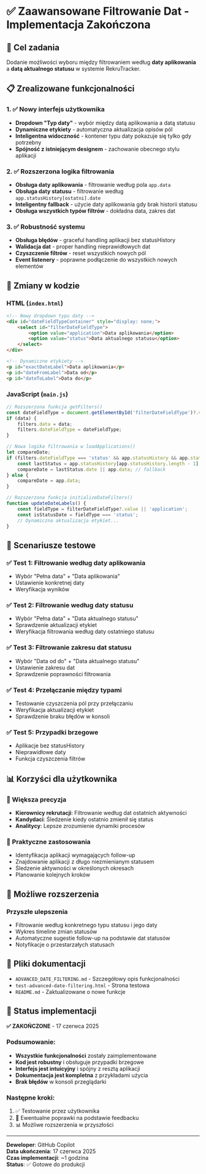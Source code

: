 # ✅ Zaawansowane Filtrowanie Dat - Implementacja Zakończona

## 🎯 Cel zadania
Dodanie możliwości wyboru między filtrowaniem według **daty aplikowania** a **datą aktualnego statusu** w systemie RekruTracker.

## 📋 Zrealizowane funkcjonalności

### 1. ✅ Nowy interfejs użytkownika
- **Dropdown "Typ daty"** - wybór między datą aplikowania a datą statusu
- **Dynamiczne etykiety** - automatyczna aktualizacja opisów pól
- **Inteligentna widoczność** - kontener typu daty pokazuje się tylko gdy potrzebny
- **Spójność z istniejącym designem** - zachowanie obecnego stylu aplikacji

### 2. ✅ Rozszerzona logika filtrowania
- **Obsługa daty aplikowania** - filtrowanie według pola `app.data`
- **Obsługa daty statusu** - filtrowanie według `app.statusHistory[ostatni].date`
- **Inteligentny fallback** - użycie daty aplikowania gdy brak historii statusu
- **Obsługa wszystkich typów filtrów** - dokładna data, zakres dat

### 3. ✅ Robustność systemu
- **Obsługa błędów** - graceful handling aplikacji bez statusHistory
- **Walidacja dat** - proper handling nieprawidłowych dat
- **Czyszczenie filtrów** - reset wszystkich nowych pól
- **Event listenery** - poprawne podłączenie do wszystkich nowych elementów

## 🔧 Zmiany w kodzie

### HTML (`index.html`)
```html
<!-- Nowy dropdown typu daty -->
<div id="dateFieldTypeContainer" style="display: none;">
    <select id="filterDateFieldType">
        <option value="application">Data aplikowania</option>
        <option value="status">Data aktualnego statusu</option>
    </select>
</div>

<!-- Dynamiczne etykiety -->
<p id="exactDateLabel">Data aplikowania</p>
<p id="dateFromLabel">Data od</p>
<p id="dateToLabel">Data do</p>
```

### JavaScript (`main.js`)
```javascript
// Rozszerzona funkcja getFilters()
const dateFieldType = document.getElementById('filterDateFieldType')?.value || 'application';
if (data) {
    filters.data = data;
    filters.dateFieldType = dateFieldType;
}

// Nowa logika filtrowania w loadApplications()
let compareDate;
if (filters.dateFieldType === 'status' && app.statusHistory && app.statusHistory.length > 0) {
    const lastStatus = app.statusHistory[app.statusHistory.length - 1];
    compareDate = lastStatus.date || app.data; // fallback
} else {
    compareDate = app.data;
}

// Rozszerzona funkcja initializeDateFilters()
function updateDateLabels() {
    const fieldType = filterDateFieldType?.value || 'application';
    const isStatusDate = fieldType === 'status';
    // Dynamiczna aktualizacja etykiet...
}
```

## 🧪 Scenariusze testowe

### ✅ Test 1: Filtrowanie według daty aplikowania
- Wybór "Pełna data" + "Data aplikowania"
- Ustawienie konkretnej daty
- Weryfikacja wyników

### ✅ Test 2: Filtrowanie według daty statusu
- Wybór "Pełna data" + "Data aktualnego statusu"
- Sprawdzenie aktualizacji etykiet
- Weryfikacja filtrowania według daty ostatniego statusu

### ✅ Test 3: Filtrowanie zakresu dat statusu
- Wybór "Data od do" + "Data aktualnego statusu"
- Ustawienie zakresu dat
- Sprawdzenie poprawności filtrowania

### ✅ Test 4: Przełączanie między typami
- Testowanie czyszczenia pól przy przełączaniu
- Weryfikacja aktualizacji etykiet
- Sprawdzenie braku błędów w konsoli

### ✅ Test 5: Przypadki brzegowe
- Aplikacje bez statusHistory
- Nieprawidłowe daty
- Funkcja czyszczenia filtrów

## 📊 Korzyści dla użytkownika

### 🎯 Większa precyzja
- **Kierownicy rekrutacji**: Filtrowanie według dat ostatnich aktywności
- **Kandydaci**: Śledzenie kiedy ostatnio zmienił się status
- **Analitycy**: Lepsze zrozumienie dynamiki procesów

### 💼 Praktyczne zastosowania
- Identyfikacja aplikacji wymagających follow-up
- Znajdowanie aplikacji z długo niezmienianym statusem
- Śledzenie aktywności w określonych okresach
- Planowanie kolejnych kroków

## 🔮 Możliwe rozszerzenia

### Przyszłe ulepszenia
- Filtrowanie według konkretnego typu statusu i jego daty
- Wykres timeline zmian statusów
- Automatyczne sugestie follow-up na podstawie dat statusów
- Notyfikacje o przestarzałych statusach

## 📁 Pliki dokumentacji

- `ADVANCED_DATE_FILTERING.md` - Szczegółowy opis funkcjonalności
- `test-advanced-date-filtering.html` - Strona testowa
- `README.md` - Zaktualizowane o nowe funkcje

## 🎉 Status implementacji

**✅ ZAKOŃCZONE** - 17 czerwca 2025

### Podsumowanie:
- **Wszystkie funkcjonalności** zostały zaimplementowane
- **Kod jest robustny** i obsługuje przypadki brzegowe
- **Interfejs jest intuicyjny** i spójny z resztą aplikacji
- **Dokumentacja jest kompletna** z przykładami użycia
- **Brak błędów** w konsoli przeglądarki

### Następne kroki:
1. ✅ Testowanie przez użytkownika
2. 📝 Ewentualne poprawki na podstawie feedbacku
3. 📊 Możliwe rozszerzenia w przyszłości

---

**Deweloper**: GitHub Copilot  
**Data ukończenia**: 17 czerwca 2025  
**Czas implementacji**: ~1 godzina  
**Status**: ✅ Gotowe do produkcji
